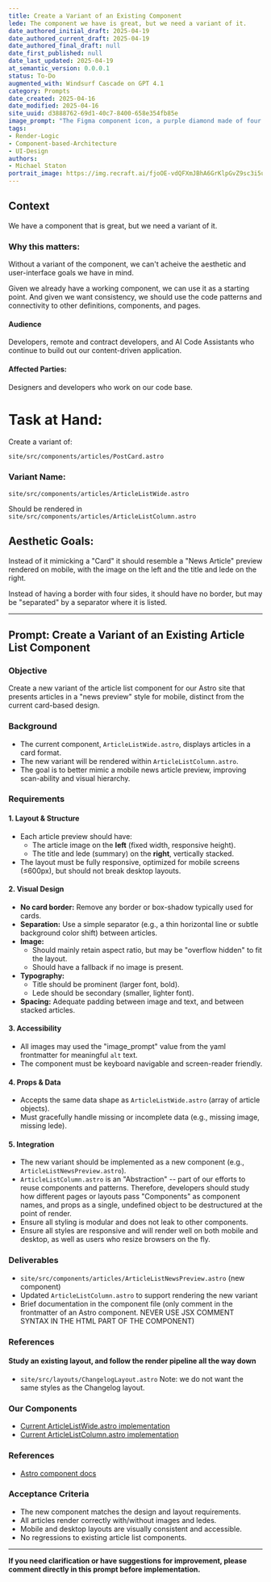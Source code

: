 ```yaml
---
title: Create a Variant of an Existing Component
lede: The component we have is great, but we need a variant of it.
date_authored_initial_draft: 2025-04-19
date_authored_current_draft: 2025-04-19
date_authored_final_draft: null
date_first_published: null
date_last_updated: 2025-04-19
at_semantic_version: 0.0.0.1
status: To-Do
augmented_with: Windsurf Cascade on GPT 4.1
category: Prompts
date_created: 2025-04-16
date_modified: 2025-04-16
site_uuid: d3888762-69d1-40c7-8400-658e354fb85e
image_prompt: "The Figma component icon, a purple diamond made of four smaller diamonds, on the upper left. Then repeating the icon -- the variant icon, the same diamond shape with no fill, just the outline -- repeating in a grid pattern."
tags:
- Render-Logic
- Component-based-Architecture
- UI-Design
authors:
- Michael Staton
portrait_image: https://img.recraft.ai/fjoOE-vdQFXmJBhA6GrKlpGvZ9sc3i5ueeLgEuw0qqM/rs:fit:1024:2048:0/raw:1/plain/abs://external/images/f01645fa-879c-47b8-be95-a8cf8a909cee
---
```

## Context

We have a component that is great, but we need a variant of it.

### Why this matters:

Without a variant of the component, we can't acheive the aesthetic and user-interface goals we have in mind.

Given we already have a working component, we can use it as a starting point. And given we want consistency, we should use the code patterns and connectivity to other definitions, components, and pages.

#### Audience

Developers, remote and contract developers, and AI Code Assistants who continue to build out our content-driven application.

#### Affected Parties:

Designers and developers who work on our code base.

# Task at Hand:

Create a variant of:

`site/src/components/articles/PostCard.astro`

### Variant Name:

`site/src/components/articles/ArticleListWide.astro`

Should be rendered in 
`site/src/components/articles/ArticleListColumn.astro`

## Aesthetic Goals:

Instead of it mimicking a "Card" it should resemble a "News Article" preview rendered on mobile, with the image on the left and the title and lede on the right.

Instead of having a border with four sides, it should have no border, but may be "separated" by a separator where it is listed.

---

## Prompt: Create a Variant of an Existing Article List Component

### Objective

Create a new variant of the article list component for our Astro site that presents articles in a "news preview" style for mobile, distinct from the current card-based design.

### Background

- The current component, `ArticleListWide.astro`, displays articles in a card format.
- The new variant will be rendered within `ArticleListColumn.astro`.
- The goal is to better mimic a mobile news article preview, improving scan-ability and visual hierarchy.

### Requirements

#### 1. **Layout & Structure**
- Each article preview should have:
  - The article image on the **left** (fixed width, responsive height).
  - The title and lede (summary) on the **right**, vertically stacked.
- The layout must be fully responsive, optimized for mobile screens (≤600px), but should not break desktop layouts.

#### 2. **Visual Design**
- **No card border:** Remove any border or box-shadow typically used for cards.
- **Separation:** Use a simple separator (e.g., a thin horizontal line or subtle background color shift) between articles.
- **Image:** 
  - Should mainly retain aspect ratio, but may be "overflow hidden" to fit the layout.
  - Should have a fallback if no image is present.
- **Typography:** 
  - Title should be prominent (larger font, bold).
  - Lede should be secondary (smaller, lighter font).
- **Spacing:** Adequate padding between image and text, and between stacked articles.

#### 3. **Accessibility**
- All images may used the "image_prompt" value from the yaml frontmatter for meaningful `alt` text.
- The component must be keyboard navigable and screen-reader friendly.

#### 4. **Props & Data**
- Accepts the same data shape as `ArticleListWide.astro` (array of article objects).
- Must gracefully handle missing or incomplete data (e.g., missing image, missing lede).

#### 5. **Integration**
- The new variant should be implemented as a new component (e.g., `ArticleListNewsPreview.astro`).
- `ArticleListColumn.astro` is an "Abstraction" -- part of our efforts to reuse components and patterns.  Therefore, developers should study how different pages or layouts pass "Components" as component names, and props as a single, undefined object to be destructured at the point of render.
- Ensure all styling is modular and does not leak to other components.
- Ensure all styles are responsive and will render well on both mobile and desktop, as well as users who resize browsers on the fly.

### Deliverables

- `site/src/components/articles/ArticleListNewsPreview.astro` (new component)
- Updated `ArticleListColumn.astro` to support rendering the new variant
- Brief documentation in the component file (only comment in the frontmatter of an Astro component. NEVER USE JSX COMMENT SYNTAX IN THE HTML PART OF THE COMPONENT)

### References

#### Study an existing layout, and follow the render pipeline all the way down
- `site/src/layouts/ChangelogLayout.astro` 
Note: we do not want the same styles as the Changelog layout.

### Our Components
- [Current ArticleListWide.astro implementation](../ArticleListWide.astro)
- [Current ArticleListColumn.astro implementation](../ArticleListColumn.astro)

### References
- [Astro component docs](https://docs.astro.build/en/core-concepts/astro-components/)

### Acceptance Criteria

- The new component matches the design and layout requirements.
- All articles render correctly with/without images and ledes.
- Mobile and desktop layouts are visually consistent and accessible.
- No regressions to existing article list components.

---

**If you need clarification or have suggestions for improvement, please comment directly in this prompt before implementation.**
